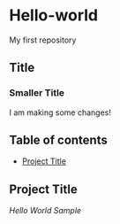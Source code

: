 # Hello-world
My first repository

## Title
### Smaller Title
I am making some changes!

## Table of contents

- [Project Title](#Project-Title)

## Project Title

*Hello World Sample*
